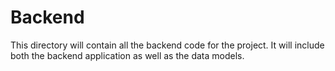 # Backend

This directory will contain all the backend code for the project. It will include both the backend application as well as the data models. 